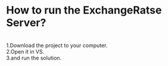 <h1>How to run the ExchangeRatse Server?</h1><br>
1.Download the project to your computer.<br>
2.Open it in VS.<br>
3.and run the solution.

